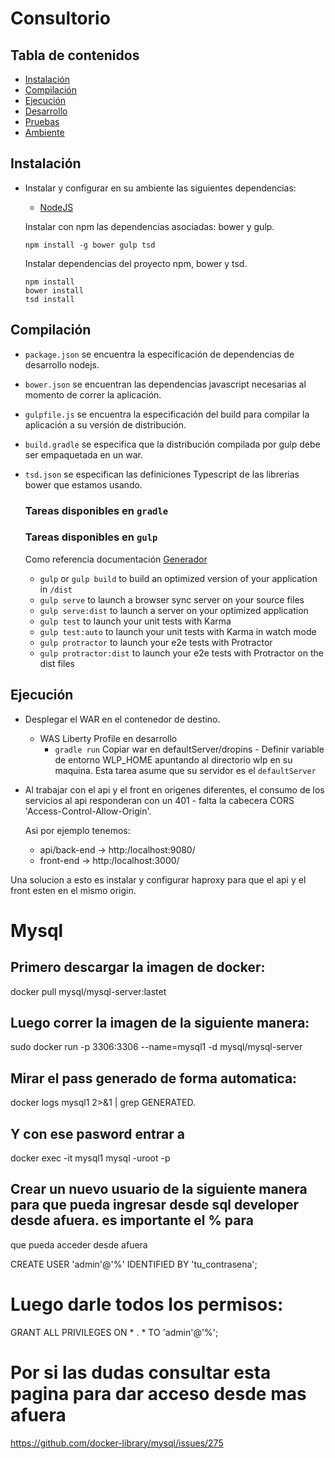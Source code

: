# Consultorio

## Tabla de contenidos
* [Instalación](#Instalación)
* [Compilación](#Compilación)
* [Ejecución](#Ejecución)
* [Desarrollo](#Desarrollo)
* [Pruebas](#Pruebas)
* [Ambiente](#Ambiente)

## Instalación
* Instalar y configurar en su ambiente las siguientes dependencias:
   
    * [NodeJS](https://nodejs.org) 

    Instalar con npm las dependencias asociadas: bower y gulp.
    ```
    npm install -g bower gulp tsd
    ```

    Instalar dependencias del proyecto npm, bower y tsd.
    ```
    npm install
    bower install
    tsd install
    ```

## Compilación

* `package.json` se encuentra la especificación de dependencias de desarrollo nodejs.

* `bower.json` se encuentran las dependencias javascript necesarias al momento de correr la aplicación.

* `gulpfile.js` se encuentra la especificación del build para compilar la aplicación a su versión de distribución.

* `build.gradle` se especifica que la distribución compilada por gulp debe ser empaquetada en un war.

* `tsd.json` se especifican las definiciones Typescript de las librerias bower que estamos usando.

  ### Tareas disponibles en `gradle`

  ### Tareas disponibles en `gulp`

    Como referencia documentación [Generador](https://github.com/Swiip/generator-gulp-angular/blob/master/docs/README.md)

    * `gulp` or `gulp build` to build an optimized version of your application in `/dist`
    * `gulp serve` to launch a browser sync server on your source files
    * `gulp serve:dist` to launch a server on your optimized application
    * `gulp test` to launch your unit tests with Karma
    * `gulp test:auto` to launch your unit tests with Karma in watch mode
    * `gulp protractor` to launch your e2e tests with Protractor
    * `gulp protractor:dist` to launch your e2e tests with Protractor on the dist files

## Ejecución

* Desplegar el WAR en el contenedor de destino.
    * WAS Liberty Profile en desarrollo
        * `gradle run` Copiar war en defaultServer/dropins - Definir variable de entorno WLP_HOME apuntando al directorio wlp en su maquina. Esta tarea asume que 
        su servidor es el `defaultServer`

* Al trabajar con el api y el front en origenes diferentes, el consumo de los servicios al api responderan con un 401 - falta la cabecera CORS 'Access-Control-Allow-Origin'.
    
    Asi por ejemplo tenemos:
    * api/back-end ->    http:/localhost:9080/
    * front-end ->       http:/localhost:3000/
    
 Una solucion a esto es instalar y configurar haproxy para que el api y el front esten en el mismo origin.

# Mysql

## Primero descargar la imagen de docker:

docker pull mysql/mysql-server:lastet

## Luego correr la imagen de la siguiente manera:

sudo docker run -p 3306:3306 --name=mysql1 -d mysql/mysql-server

## Mirar el pass generado de forma automatica:

docker logs mysql1 2>&1 | grep GENERATED.

## Y con ese pasword entrar a 

docker exec -it mysql1 mysql -uroot -p

## Crear un nuevo usuario de la siguiente manera para que pueda ingresar desde sql developer desde afuera. es importante el % para
que pueda acceder desde afuera

CREATE USER 'admin'@'%' IDENTIFIED BY 'tu_contrasena';

# Luego darle todos los permisos:

GRANT ALL PRIVILEGES ON * . * TO 'admin'@'%';

# Por si las dudas consultar esta pagina para dar acceso desde mas afuera

https://github.com/docker-library/mysql/issues/275


